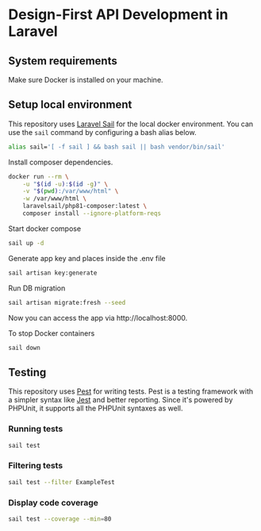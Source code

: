 # Design-First API Development in Laravel

## System requirements

Make sure Docker is installed on your machine.

## Setup local environment

This repository uses [Laravel Sail](https://laravel.com/docs/9.x/sail) for the local docker environment. You can use the `sail` command by configuring a bash alias below.

```sh
alias sail='[ -f sail ] && bash sail || bash vendor/bin/sail'
```

Install composer dependencies.

```sh
docker run --rm \
    -u "$(id -u):$(id -g)" \
    -v "$(pwd):/var/www/html" \
    -w /var/www/html \
    laravelsail/php81-composer:latest \
    composer install --ignore-platform-reqs
```

Start docker compose

```sh
sail up -d
```

Generate app key and places inside the .env file

```sh
sail artisan key:generate
```

Run DB migration

```sh
sail artisan migrate:fresh --seed
```

Now you can access the app via http://localhost:8000.

To stop Docker containers

```sh
sail down
```

## Testing

This repository uses [Pest](https://pestphp.com/) for writing tests. Pest is a testing framework with a simpler syntax like [Jest](https://jestjs.io/) and better reporting. Since it's powered by PHPUnit, it supports all the PHPUnit syntaxes as well.

### Running tests

```sh
sail test
```

### Filtering tests

```sh
sail test --filter ExampleTest
```

### Display code coverage

```sh
sail test --coverage --min=80
```
